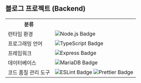 <h2>블로그 프로젝트 (Backend)</h2>
<table>
    <tr>
        <th>분류</th>
        <th></th>
    </tr>
    <tr>
        <td>런타임 환경</td>
        <td><img src="https://img.shields.io/badge/Node.js-393?logo=nodedotjs&logoColor=fff&style=flat-square" alt="Node.js Badge"></td>
    </tr>
    <tr>
        <td>프로그래밍 언어</td>
        <td><img src="https://img.shields.io/badge/TypeScript-3178C6?logo=typescript&logoColor=fff&style=flat-square" alt="TypeScript Badge"></td>
    </tr>
    <tr>
        <td>프레임워크</td>
        <td><img src="https://img.shields.io/badge/Express-000?logo=express&logoColor=fff&style=flat-square" alt="Express Badge"></td>
    </tr>
    <tr>
        <td>데이터베이스</td>
        <td><img src="https://img.shields.io/badge/MariaDB-003545?logo=mariadb&logoColor=fff&style=flat-square" alt="MariaDB Badge"></td>
    </tr>
    <tr>
        <td>코드 품질 관리 도구</td>
        <td>
            <img src="https://img.shields.io/badge/ESLint-4B32C3?logo=eslint&logoColor=fff&style=flat-square" alt="ESLint Badge">
            <img src="https://img.shields.io/badge/Prettier-F7B93E?logo=prettier&logoColor=fff&style=flat-square" alt="Prettier Badge">
        </td>
    </tr>
</table>



